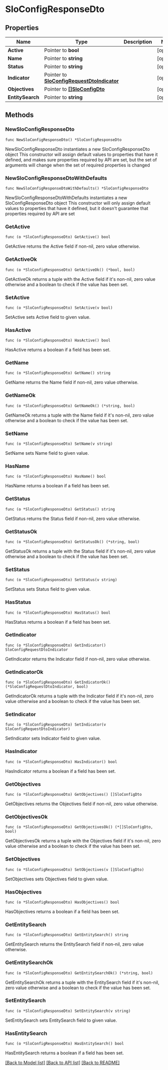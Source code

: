 # SloConfigResponseDto

## Properties

Name | Type | Description | Notes
------------ | ------------- | ------------- | -------------
**Active** | Pointer to **bool** |  | [optional] 
**Name** | Pointer to **string** |  | [optional] 
**Status** | Pointer to **string** |  | [optional] 
**Indicator** | Pointer to [**SloConfigRequestDtoIndicator**](SloConfigRequestDtoIndicator.md) |  | [optional] 
**Objectives** | Pointer to [**[]SloConfigDto**](SloConfigDto.md) |  | [optional] 
**EntitySearch** | Pointer to **string** |  | [optional] 

## Methods

### NewSloConfigResponseDto

`func NewSloConfigResponseDto() *SloConfigResponseDto`

NewSloConfigResponseDto instantiates a new SloConfigResponseDto object
This constructor will assign default values to properties that have it defined,
and makes sure properties required by API are set, but the set of arguments
will change when the set of required properties is changed

### NewSloConfigResponseDtoWithDefaults

`func NewSloConfigResponseDtoWithDefaults() *SloConfigResponseDto`

NewSloConfigResponseDtoWithDefaults instantiates a new SloConfigResponseDto object
This constructor will only assign default values to properties that have it defined,
but it doesn't guarantee that properties required by API are set

### GetActive

`func (o *SloConfigResponseDto) GetActive() bool`

GetActive returns the Active field if non-nil, zero value otherwise.

### GetActiveOk

`func (o *SloConfigResponseDto) GetActiveOk() (*bool, bool)`

GetActiveOk returns a tuple with the Active field if it's non-nil, zero value otherwise
and a boolean to check if the value has been set.

### SetActive

`func (o *SloConfigResponseDto) SetActive(v bool)`

SetActive sets Active field to given value.

### HasActive

`func (o *SloConfigResponseDto) HasActive() bool`

HasActive returns a boolean if a field has been set.

### GetName

`func (o *SloConfigResponseDto) GetName() string`

GetName returns the Name field if non-nil, zero value otherwise.

### GetNameOk

`func (o *SloConfigResponseDto) GetNameOk() (*string, bool)`

GetNameOk returns a tuple with the Name field if it's non-nil, zero value otherwise
and a boolean to check if the value has been set.

### SetName

`func (o *SloConfigResponseDto) SetName(v string)`

SetName sets Name field to given value.

### HasName

`func (o *SloConfigResponseDto) HasName() bool`

HasName returns a boolean if a field has been set.

### GetStatus

`func (o *SloConfigResponseDto) GetStatus() string`

GetStatus returns the Status field if non-nil, zero value otherwise.

### GetStatusOk

`func (o *SloConfigResponseDto) GetStatusOk() (*string, bool)`

GetStatusOk returns a tuple with the Status field if it's non-nil, zero value otherwise
and a boolean to check if the value has been set.

### SetStatus

`func (o *SloConfigResponseDto) SetStatus(v string)`

SetStatus sets Status field to given value.

### HasStatus

`func (o *SloConfigResponseDto) HasStatus() bool`

HasStatus returns a boolean if a field has been set.

### GetIndicator

`func (o *SloConfigResponseDto) GetIndicator() SloConfigRequestDtoIndicator`

GetIndicator returns the Indicator field if non-nil, zero value otherwise.

### GetIndicatorOk

`func (o *SloConfigResponseDto) GetIndicatorOk() (*SloConfigRequestDtoIndicator, bool)`

GetIndicatorOk returns a tuple with the Indicator field if it's non-nil, zero value otherwise
and a boolean to check if the value has been set.

### SetIndicator

`func (o *SloConfigResponseDto) SetIndicator(v SloConfigRequestDtoIndicator)`

SetIndicator sets Indicator field to given value.

### HasIndicator

`func (o *SloConfigResponseDto) HasIndicator() bool`

HasIndicator returns a boolean if a field has been set.

### GetObjectives

`func (o *SloConfigResponseDto) GetObjectives() []SloConfigDto`

GetObjectives returns the Objectives field if non-nil, zero value otherwise.

### GetObjectivesOk

`func (o *SloConfigResponseDto) GetObjectivesOk() (*[]SloConfigDto, bool)`

GetObjectivesOk returns a tuple with the Objectives field if it's non-nil, zero value otherwise
and a boolean to check if the value has been set.

### SetObjectives

`func (o *SloConfigResponseDto) SetObjectives(v []SloConfigDto)`

SetObjectives sets Objectives field to given value.

### HasObjectives

`func (o *SloConfigResponseDto) HasObjectives() bool`

HasObjectives returns a boolean if a field has been set.

### GetEntitySearch

`func (o *SloConfigResponseDto) GetEntitySearch() string`

GetEntitySearch returns the EntitySearch field if non-nil, zero value otherwise.

### GetEntitySearchOk

`func (o *SloConfigResponseDto) GetEntitySearchOk() (*string, bool)`

GetEntitySearchOk returns a tuple with the EntitySearch field if it's non-nil, zero value otherwise
and a boolean to check if the value has been set.

### SetEntitySearch

`func (o *SloConfigResponseDto) SetEntitySearch(v string)`

SetEntitySearch sets EntitySearch field to given value.

### HasEntitySearch

`func (o *SloConfigResponseDto) HasEntitySearch() bool`

HasEntitySearch returns a boolean if a field has been set.


[[Back to Model list]](../README.md#documentation-for-models) [[Back to API list]](../README.md#documentation-for-api-endpoints) [[Back to README]](../README.md)


